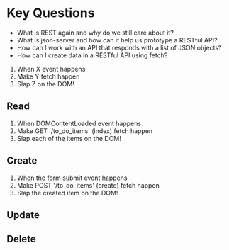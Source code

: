 # Key Questions
* What is REST again and why do we still care about it?
* What is json-server and how can it help us prototype a RESTful API?
* How can I work with an API that responds with a list of JSON objects?
* How can I create data in a RESTful API using fetch?

1. When X event happens
2. Make Y fetch happen
3. Slap Z on the DOM!

## Read

1. When DOMContentLoaded event happens
2. Make GET '/to_do_items' (index) fetch happen
3. Slap each of the items on the DOM!

## Create

1. When the form submit event happens
2. Make POST '/to_do_items' (create) fetch happen
3. Slap the created item on the DOM!

## Update

## Delete














<!--  -->
